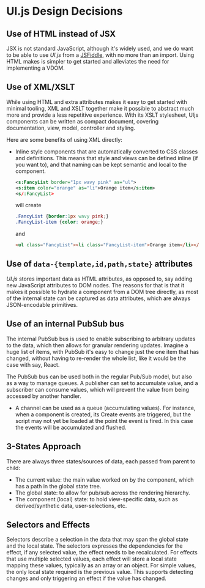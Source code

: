 # UI.js Design Decisions

## Use of HTML instead of JSX

JSX is not standard JavaScript, although it's widely used, and we do
want to be able to use *UI.js* from a [JSFiddle](https://jsfiddle.net),
with no more than an import. Using HTML makes is simpler to get started
and alleviates the need for implementing a VDOM.

## Use of XML/XSLT

While using HTML and extra attributes makes it easy to get started with
minimal tooling, XML and XSLT together make it possible to abstract much
more and provide a less repetitive experience. With its XSLT stylesheet,
UIjs components can be written as compact document, covering
documentation, view, model, controller and styling.

Here are some benefits of using XML directly:

- Inline style components that are automatically converted to CSS
  classes and definitions. This means that style and views can be
  defined inline (if you want to), and that naming can be kept semantic
  and local to the component.

  ``` xml
  <s:FancyList border="1px wavy pink" as="ul">
  <s:item color="orange" as="li">Orange item</s:item>
  <s/:FancyList>
  ```

  will create

  ``` css
  .FancyList {border:1px wavy pink;}
  .FancyList-item {color: orange;}
  ```

  and

  ``` html
  <ul class="FancyList"><li class="FancyList-item">Orange item</li></ul>
  ```

## Use of `data-{template,id,path,state}` attributes

*UI.js* stores important data as HTML attributes, as opposed to, say
adding new JavaScript attributes to DOM nodes. The reasons for that is
that it makes it possible to hydrate a component from a DOM tree
directly, as most of the internal state can be captured as data
attributes, which are always JSON-encodable primitives.

## Use of an internal PubSub bus

The internal PubSub bus is used to enable subscribing to arbitrary
updates to the data, which then allows for granular rendering updates.
Imagine a huge list of items, with PubSub it's easy to change just the
one item that has changed, without having to re-render the whole list,
like it would be the case with say, React.

The PubSub bus can be used both in the regular Pub/Sub model, but also
as a way to manage queues. A publisher can set to accumulate value, and
a subscriber can consume values, which will prevent the value from being
accessed by another handler.

- A channel can be used as a queue (accumulating values). For instance,
  when a component is created, its Create events are triggered, but the
  script may not yet be loaded at the point the event is fired. In this
  case the events will be accumulated and flushed.

## 3-States Approach

There are always three states/sources of data, each passed from parent
to child:

- The current value: the main value worked on by the component, which
  has a path in the global state tree.
- The global state: to allow for pub/sub across the rendering hierarchy.
- The component (local) state: to hold view-specific data, such as
  derived/synthetic data, user-selections, etc.

## Selectors and Effects

Selectors describe a selection in the data that may span the global
state and the local state. The selectors expresses the dependencies for
the effect, if any selected value, the effect needs to be recalculated.
For effects that use multiple selected values, each effect will store a
local state mapping these values, typically as an array or an object.
For simple values, the only local state required is the previous value.
This supports detecting changes and only triggering an effect if the
value has changed.
